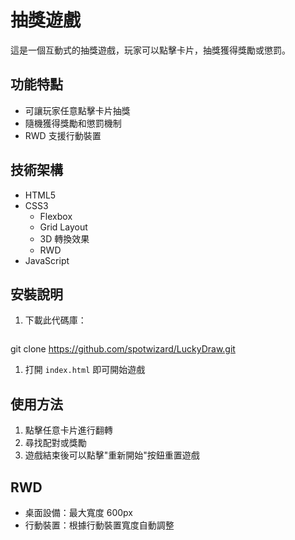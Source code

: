 # 抽獎遊戲

這是一個互動式的抽獎遊戲，玩家可以點擊卡片，抽獎獲得獎勵或懲罰。

## 功能特點

- 可讓玩家任意點擊卡片抽獎
- 隨機獲得獎勵和懲罰機制
- RWD 支援行動裝置

## 技術架構

- HTML5
- CSS3
  - Flexbox
  - Grid Layout
  - 3D 轉換效果
  - RWD
- JavaScript

## 安裝說明

1. 下載此代碼庫： 
   ```bash
git clone https://github.com/spotwizard/LuckyDraw.git

1. 打開 `index.html` 即可開始遊戲

## 使用方法

1. 點擊任意卡片進行翻轉
2. 尋找配對或獎勵
3. 遊戲結束後可以點擊"重新開始"按鈕重置遊戲

## RWD

- 桌面設備：最大寬度 600px
- 行動裝置：根據行動裝置寬度自動調整